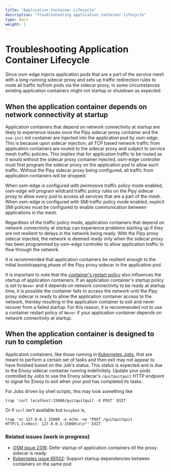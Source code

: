 ```yaml
---
title: "Application Container Lifecycle"
description: "Troubleshooting application container lifecycle"
type: docs
weight: 1
---
```


# Troubleshooting Application Container Lifecycle

Since osm-edge injects application pods that are a part of the service mesh with a long-running sidecar proxy and sets up traffic redirection rules to route all traffic to/from pods via the sidecar proxy, in some circumstances existing application containers might not startup or shutdown as expected.

## When the application container depends on network connectivity at startup

Application containers that depend on network connectivity at startup are likely to experience issues once the Pipy sidecar proxy container and the `osm-init` init container are injected into the application pod by osm-edge. This is because upon sidecar injection, all TCP based network traffic from application containers are routed to the sidecar proxy and subject to service mesh traffic policies. This implies that for application traffic to be routed as it would without the sidecar proxy container injected, osm-edge controller must first program the sidecar proxy on the application pod to allow such traffic. Without the Pipy sidecar proxy being configured, all traffic from application containers will be dropped.

When osm-edge is configured with permissive traffic policy mode enabled, osm-edge will program wildcard traffic policy rules on the Pipy sidecar proxy to allow every pod to access all services that are a part of the mesh. When osm-edge is configured with SMI traffic policy mode enabled, explicit SMI policies must be configured to enable communication between applications in the mesh.

Regardless of the traffic policy mode, application containers that depend on network connectivity at startup can experience problems starting up if they are not resilient to delays in the network being ready. With the Pipy proxy sidecar injected, the network is deemed ready only when the sidecar proxy has been programmed by osm-edge controller to allow application traffic to flow through the network.

It is recommended that application containers be resilient enough to the initial bootstrapping phase of the Pipy proxy sidecar in the application pod.

It is important to note that the [container's restart policy](https://kubernetes.io/docs/concepts/workloads/pods/pod-lifecycle/#restart-policy) also influences the startup of application containers. If an application container's startup policy is set to `Never` and it depends on network connectivity to be ready at startup time, it is possible the container fails to access the network until the Pipy proxy sidecar is ready to allow the application container access to the network, thereby resulting in the application container to exit and never recover from a failed startup. For this reason, it is recommended not to use a container restart policy of `Never` if your application container depends on network connectivity at startup.

## When the application container is designed to run to completion

Application containers, like those running in [Kubernetes Jobs](https://kubernetes.io/docs/concepts/workloads/controllers/job/), that are meant to perform a certain set of tasks and then exit may not appear to have finished based on the Job's status. This status is  expected and is due to the Envoy sidecar container running indefinitely. Update your pods controlled by Jobs to use the Envoy sidecar's `/quitquitquit` HTTP endpoint to signal for Envoy to exit when your pod has completed its tasks.

 For Jobs driven by shell scripts, this may look something like

```
trap 'curl localhost:15000/quitquitquit -X POST' EXIT
```

Or if `curl` isn't available but `busybox` is,

```
trap 'nc 127.0.0.1 15000 -e echo -ne "POST /quitquitquit HTTP/1.1\nHost: 127.0.0.1:15000\n\n"' EXIT
```

### Related issues (work in progress)

- [OSM issue 2316](https://github.com/openservicemesh/osm/issues/2316): Defer startup of application containers till the proxy sidecar is ready
- [Kubernetes issue 65502](https://github.com/kubernetes/kubernetes/issues/65502): Support startup dependencies between containers on the same pod

